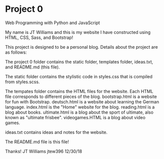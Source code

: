 # Project 0

Web Programming with Python and JavaScript

My name is JT Williams and this is my website I have constructed using HTML, CSS, Sass, and Bootstrap!

This project is designed to be a personal blog. Details about the project are as follows:

The project 0 folder contains the static folder, templates folder, ideas.txt, and README.md (this file).

The static folder contains the stylistic code in styles.css that is compiled from styles.scss.

The tempates folder contains the HTML files for the website. Each HTML file corresponds to different pieces
of the blog. bootstrap.html is a website for fun with Bootstrap. deutsch.html is a website about learning
the German language. index.html is the "Home" website for the blog. reading.html is a blog about books.
ultimate.html is a blog about the sport of ultimate, also known as "ultimate frisbee". videogames.HTML is a
blog about video games.

ideas.txt contains ideas and notes for the website.

The README.md file is this file!



Thanks!
JT Williams
jtew396
12/30/18
